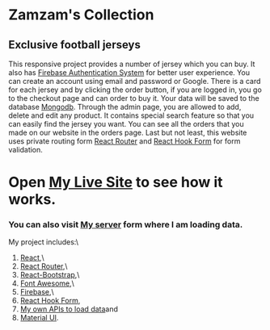 # Zamzam's Collection

## Exclusive football jerseys

This responsive project provides a number of jersey which you can buy. It also has [Firebase Authentication System](https://firebase.google.com/docs?authuser=0) for better user experience. You can create an account using email and password or Google. There is a card for each jersey and by clicking the order button, if you are logged in, you go to the checkout page and can order to buy it. Your data will be saved to the database [Mongodb](https://www.mongodb.com/). Through the admin page, you are allowed to add, delete and edit any product. It contains special search feature so that you can easily find the jersey you want. You can see all the orders that you made on our website in the orders page. Last but not least, this website uses private routing form [React Router](https://reactrouter.com/) and [React Hook Form](https://react-hook-form.com/) for form validation.

# Open [My Live Site](https://full-stack-sport-grocery.web.app) to see how it works.

### You can also visit [My server](https://powerful-springs-02476.herokuapp.com/) form where I am loading data.

My project includes:\

1.  [React](https://reactjs.org/docs/getting-started.html),\
2.  [React Router](https://reactrouter.com/),\
3.  [React-Bootstrap](https://react-bootstrap.github.io/),\
4.  [Font Awesome](https://fontawesome.com/),\
5.  [Firebase](https://firebase.google.com/docs?authuser=0),\
6.  [React Hook Form](https://react-hook-form.com/),
7.  [My own APIs to load data](https://powerful-springs-02476.herokuapp.com)and
8.  [Material UI](https://material-ui.com/).
